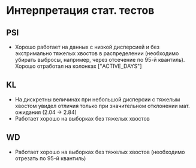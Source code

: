 # Интерпретация стат. тестов

## PSI
- Хорошо работает на данных с низкой дисперсией и без экстримально тяжелых хвостов в распределении (необходимо убирать выбросы, например, через отсечение по 95-й квантиль). Хорошо отработал на колонках ["ACTIVE_DAYS"]

## KL
- На дискретны величинах при небольшой дисперсии с тяжелым хвостом увидел отличия только при значительном отклонении мат. ожидания (2.04 -> 2.84)
- Работает хорошо на выборках без тяжелых хвостов

## WD
- Работает хорошо на выборках без тяжелых хвостов (необходимо отрезать по 95-й квантиль)